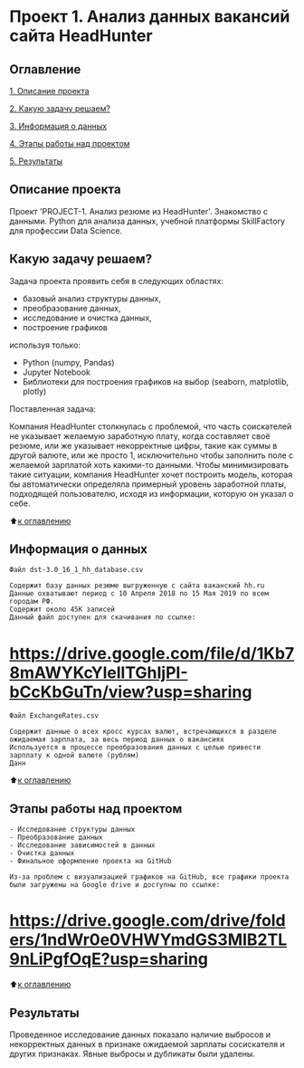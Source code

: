 # Проект 1. Анализ данных вакансий сайта HeadHunter

## Оглавление

[1. Описание проекта](https://github.com/JaneKilpi/sf_ds_jane/tree/main/project_1_gh/README.md#Описание-проекта)

[2. Какую задачу решаем?](https://github.com/JaneKilpi/sf_ds_jane/tree/main/project_1_gh/README.md#Какую-задачу-решаем)

[3. Информация о данных](https://github.com/JaneKilpi/sf_ds_jane/tree/main/project_1_gh/README.md#Информация-о-данных)

[4. Этапы работы над проектом](https://github.com/JaneKilpi/sf_ds_jane/tree/main/project_1_gh/README.md#Этапы-работы-над-проектом)

[5. Результаты](https://github.com/JaneKilpi/sf_ds_jane/tree/main/project_1_gh/README.md#Результаты)

## Описание проекта

Проект 'PROJECT-1. Анализ резюме из HeadHunter'. Знакомство с данными. Python для анализа данных, учебной платформы SkillFactory для профессии Data Science.

## Какую задачу решаем?

Задача проекта проявить себя в следующих областях:
- базовый анализ структуры данных,
- преобразование данных,
- исследование и очистка данных,
- построение графиков

используя только:

* Python (numpy, Pandas)
* Jupyter Notebook
* Библиотеки для построения графиков на выбор (seaborn, matplotlib, plotly) 

Поставленная задача:

Компания HeadHunter столкнулась с проблемой, что часть соискателей не указывает желаемую заработную плату, когда составляет своё резюме, или же указывает некорректные цифры, такие как суммы в другой валюте, или же просто 1, исключительно чтобы заполнить поле с желаемой зарплатой хоть какими-то данными. Чтобы минимизировать такие ситуации, компания HeadHunter хочет построить модель, которая бы автоматически определяла примерный уровень заработной платы, подходящей пользователю, исходя из информации, которую он указал о себе.

:arrow_up:[к оглавлению](https://github.com/JaneKilpi/sf_ds_jane/tree/main/project_1_gh/README.md#Оглавление)

## Информация о данных

    Файл dst-3.0_16_1_hh_database.csv

    Содержит базу данных резюме выгруженную с сайта ваканский hh.ru
    Данные охватывают период с 10 Апреля 2018 по 15 Мая 2019 по всем городам РФ.
    Содержит около 45К записей
    Данный файл доступен для скачивания по ссылке:
# https://drive.google.com/file/d/1Kb78mAWYKcYlellTGhIjPI-bCcKbGuTn/view?usp=sharing
    Файл ExchangeRates.csv

    Содержит данные о всех кросс курсах валют, встречающихся в разделе ожидаемая зарплата, за весь период данных о вакансиях
    Используется в процессе преобразования данных с целью привести зарплату к одной валюте (рублям)
    Данн 
:arrow_up:[к оглавлению](https://github.com/JaneKilpi/sf_ds_jane/tree/main/project_1_gh/README.md#Оглавление)

## Этапы работы над проектом

    - Исследование структуры данных
    - Преобразование данных
    - Исследование зависимостей в данных
    - Очистка данных
    - Финальное оформление проекта на GitHub
    
    Из-за проблем с визуализацией графиков на GitHub, все графики проекта были загружены на Google drive и доступны по ссылке:  
# https://drive.google.com/drive/folders/1ndWr0e0VHWYmdGS3MIB2TL9nLiPgfOqE?usp=sharing
:arrow_up:[к оглавлению](https://github.com/JaneKilpi/sf_ds_jane/tree/main/project_1_gh/README.md#Оглавление)

## Результаты

Проведенное исследование данных показало наличие выбросов и некорректных данных в признаке ожидаемой зарплаты сосискателя и других признаках. Явные выбросы и дубликаты были удалены. 

